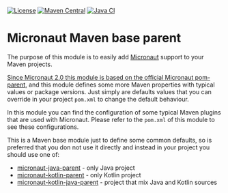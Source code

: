 [![License](https://img.shields.io/badge/License-Apache%202.0-blue.svg?style=flat)](https://www.apache.org/licenses/LICENSE-2.0)
[![Maven Central](https://img.shields.io/maven-central/v/io.archimedesfw.maven.micronaut/micronaut-base-parent.svg?label=Maven%20Central)](https://search.maven.org/search?q=io.archimedesfw.maven.micronaut)
[![Java CI](https://github.com/archimedes-projects/archimedes-maven-micronaut/workflows/Java%20CI/badge.svg)](https://github.com/archimedes-projects/archimedes-maven-micronaut/actions)

# Micronaut Maven base parent

The purpose of this module is to easily add [Micronaut](https://micronaut.io/) support to your Maven projects. 

[Since Micronaut 2.0 this module is based on the official Micronaut pom-parent](https://docs.micronaut.io/2.0.0/guide/index.html#whatsNew), 
and this module defines some more Maven 
properties with typical values or package versions. Just simply are defaults values that you can override in your 
project `pom.xml` to change the default behaviour.

In this module you can find the configuration of some typical Maven plugins that are used with Micronaut. 
Please refer to the `pom.xml` of this module to see these configurations.
 
This is a Maven base module just to define some common defaults, so is preferred that you don not use it directly 
and instead in your project you should use one of:
 
 - [micronaut-java-parent](https://github.com/archimedes-projects/archimedes-maven-micronaut/tree/main/micronaut-java-parent) - only Java project
 - [micronaut-kotlin-parent](https://github.com/archimedes-projects/archimedes-maven-micronaut/tree/main/micronaut-kotlin-parent) - only Kotlin project
 - [micronaut-kotlin-java-parent](https://github.com/archimedes-projects/archimedes-maven-micronaut/tree/main/micronaut-kotlin-parent/micronaut-kotlin-java-parent) - project that mix Java and Kotlin sources

